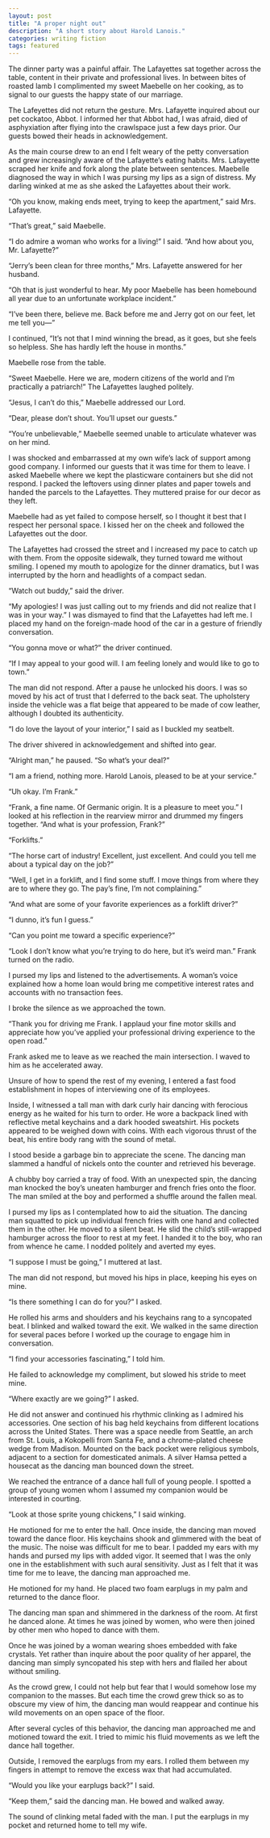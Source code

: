 ```yaml
---
layout: post
title: "A proper night out"
description: "A short story about Harold Lanois."
categories: writing fiction
tags: featured
---
```


The dinner party was a painful affair. The Lafayettes sat together across the table, content in their private and professional lives. In between bites of roasted lamb I complimented my sweet Maebelle on her cooking, as to signal to our guests the happy state of our marriage.

The Lafeyettes did not return the gesture. Mrs. Lafayette inquired about our pet cockatoo, Abbot. I informed her that Abbot had, I was afraid, died of asphyxiation after flying into the crawlspace just a few days prior. Our guests bowed their heads in acknowledgement.

As the main course drew to an end I felt weary of the petty conversation and grew increasingly aware of the Lafayette’s eating habits. Mrs. Lafayette scraped her knife and fork along the plate between sentences. Maebelle diagnosed the way in which I was pursing my lips as a sign of distress. My darling winked at me as she asked the Lafayettes about their work.

“Oh you know, making ends meet, trying to keep the apartment,” said Mrs. Lafayette.  

“That’s great,” said Maebelle.

“I do admire a woman who works for a living!” I said. “And how about you, Mr. Lafayette?”

“Jerry’s been clean for three months,” Mrs. Lafayette answered for her husband.

“Oh that is just wonderful to hear. My poor Maebelle has been homebound all year due to an unfortunate workplace incident.”

“I’ve been there, believe me. Back before me and Jerry got on our feet, let me tell you—”

I continued, “It’s not that I mind winning the bread, as it goes, but she feels so helpless. She has hardly left the house in months.”

Maebelle rose from the table.

“Sweet Maebelle. Here we are, modern citizens of the world and I’m practically a patriarch!” The Lafayettes laughed politely.

 “Jesus, I can’t do this,” Maebelle addressed our Lord.

“Dear, please don’t shout. You’ll upset our guests.”

“You’re unbelievable,” Maebelle seemed unable to articulate whatever was on her mind.

I was shocked and embarrassed at my own wife’s lack of support among good company. I informed our guests that it was time for them to leave. I asked Maebelle where we kept the plasticware containers but she did not respond. I packed the leftovers using dinner plates and paper towels and handed the parcels to the Lafayettes. They muttered praise for our decor as they left.

Maebelle had as yet failed to compose herself, so I thought it best that I respect her personal space. I kissed her on the cheek and followed the Lafayettes out the door.

The Lafayettes had crossed the street and I increased my pace to catch up with them. From the opposite sidewalk, they turned toward me without smiling. I opened my mouth to apologize for the dinner dramatics, but I was interrupted by the horn and headlights of a compact sedan.

“Watch out buddy,” said the driver.

“My apologies! I was just calling out to my friends and did not realize that I was in your way.” I was dismayed to find that the Lafayettes had left me. I placed my hand on the foreign-made hood of the car in a gesture of friendly conversation.

“You gonna move or what?” the driver continued.

“If I may appeal to your good will. I am feeling lonely and would like to go to town.”

The man did not respond. After a pause he unlocked his doors. I was so moved by his act of trust that I deferred to the back seat.  The upholstery inside the vehicle was a flat beige that appeared to be made of cow leather, although I doubted its authenticity.

“I do love the layout of your interior,” I said as I buckled my seatbelt.

The driver shivered in acknowledgement and shifted into gear.

“Alright man,” he paused. “So what’s your deal?”

“I am a friend, nothing more. Harold Lanois, pleased to be at your service.”

“Uh okay. I’m Frank.”

“Frank, a fine name. Of Germanic origin. It is a pleasure to meet you.” I looked at his reflection in the rearview mirror and drummed my fingers together. “And what is your profession, Frank?”

“Forklifts.”

“The horse cart of industry! Excellent, just excellent. And could you tell me about a typical day on the job?”

“Well, I get in a forklift, and I find some stuff. I move things from where they are to where they go. The pay’s fine, I’m not complaining.”

“And what are some of your favorite experiences as a forklift driver?”

“I dunno, it’s fun I guess.”

“Can you point me toward a specific experience?”

“Look I don’t know what you’re trying to do here, but it’s weird man.” Frank turned on the radio.

I pursed my lips and listened to the advertisements. A woman’s voice explained how a home loan would bring me competitive interest rates and accounts with no transaction fees.

I broke the silence as we approached the town.

“Thank you for driving me Frank. I applaud your fine motor skills and appreciate how you’ve applied your professional driving experience to the open road.”

Frank asked me to leave as we reached the main intersection. I waved to him as he accelerated away.

Unsure of how to spend the rest of my evening, I entered a fast food establishment in hopes of interviewing one of its employees.

Inside, I witnessed a tall man with dark curly hair dancing with ferocious energy as he waited for his turn to order. He wore a backpack lined with reflective metal keychains and a dark hooded sweatshirt. His pockets appeared to be weighed down with coins. With each vigorous thrust of the beat, his entire body rang with the sound of metal.

I stood beside a garbage bin to appreciate the scene. The dancing man slammed a handful of nickels onto the counter and retrieved his beverage.

A chubby boy carried a tray of food. With an unexpected spin, the dancing man knocked the boy’s uneaten hamburger and french fries onto the floor. The man smiled at the boy and performed a shuffle around the fallen meal.

I pursed my lips as I contemplated how to aid the situation. The dancing man squatted to pick up individual french fries with one hand and collected them in the other. He moved to a silent beat. He slid the child’s still-wrapped hamburger across the floor to rest at my feet.  I handed it to the boy, who ran from whence he came. I nodded politely and averted my eyes.

“I suppose I must be going,” I muttered at last.

The man did not respond, but moved his hips in place, keeping his eyes on mine.

“Is there something I can do for you?” I asked.

He rolled his arms and shoulders and his keychains rang to a syncopated beat. I blinked and walked toward the exit. We walked in the same direction for several paces before I worked up the courage to engage him in conversation.

“I find your accessories fascinating,” I told him.

He failed to acknowledge my compliment, but slowed his stride to meet mine.

“Where exactly are we going?” I asked.

He did not answer and continued his rhythmic clinking as I admired his accessories. One section of his bag held keychains from different locations across the United States. There was a space needle from Seattle, an arch from St. Louis, a Kokopelli from Santa Fe, and a chrome-plated cheese wedge from Madison. Mounted on the back pocket were religious symbols, adjacent to a section for domesticated animals. A silver Hamsa petted a housecat as the dancing man bounced down the street.

We reached the entrance of a dance hall full of young people. I spotted a group of young women whom I assumed my companion would be interested in courting.

“Look at those sprite young chickens,” I said winking.

He motioned for me to enter the hall. Once inside, the dancing man moved toward the dance floor. His keychains shook and glimmered with the beat of the music. The noise was difficult for me to bear. I padded my ears with my hands and pursed my lips with added vigor. It seemed that I was the only one in the establishment with such aural sensitivity. Just as I felt that it was time for me to leave, the dancing man approached me.

He motioned for my hand. He placed two foam earplugs in my palm and returned to the dance floor.

The dancing man span and shimmered in the darkness of the room. At first he danced alone. At times he was joined by women, who were then joined by other men who hoped to dance with them.

Once he was joined by a woman wearing shoes embedded with fake crystals. Yet rather than inquire about the poor quality of her apparel, the dancing man simply syncopated his step with hers and flailed her about without smiling.

As the crowd grew, I could not help but fear that I would somehow lose my companion to the masses. But each time the crowd grew thick so as to obscure my view of him, the dancing man would reappear and continue his wild movements on an open space of the floor.

After several cycles of this behavior, the dancing man approached me and motioned toward the exit. I tried to mimic his fluid movements as we left the dance hall together.

Outside, I removed the earplugs from my ears. I rolled them between my fingers in attempt to remove the excess wax that had accumulated.

“Would you like your earplugs back?” I said.

“Keep them,” said the dancing man. He bowed and walked away.

The sound of clinking metal faded with the man. I put the earplugs in my pocket and returned home to tell my wife.
